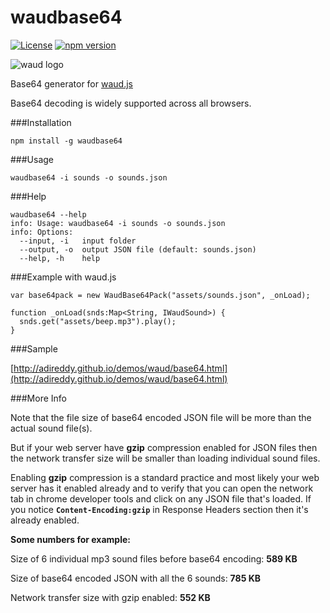 # waudbase64

[![License](https://img.shields.io/badge/license-MIT-blue.svg)](http://opensource.org/licenses/MIT)
[![npm version](https://badge.fury.io/js/waudbase64.svg)](https://www.npmjs.com/package/waudbase64)

![waud logo](https://raw.githubusercontent.com/adireddy/waud/dev/logo.png)

Base64 generator for [waud.js](https://github.com/adireddy/waud)

Base64 decoding is widely supported across all browsers.

###Installation

```
npm install -g waudbase64
```

###Usage

```
waudbase64 -i sounds -o sounds.json
```

###Help

```
waudbase64 --help
info: Usage: waudbase64 -i sounds -o sounds.json
info: Options:
  --input, -i   input folder                           
  --output, -o  output JSON file (default: sounds.json)
  --help, -h    help
```

###Example with waud.js

```
var base64pack = new WaudBase64Pack("assets/sounds.json", _onLoad);

function _onLoad(snds:Map<String, IWaudSound>) {
  snds.get("assets/beep.mp3").play();
}
```

###Sample

[http://adireddy.github.io/demos/waud/base64.html](http://adireddy.github.io/demos/waud/base64.html)

###More Info

Note that the file size of base64 encoded JSON file will be more than the actual sound file(s).

But if your web server have **gzip** compression enabled for JSON files then the network transfer size will be smaller than loading individual sound files.

Enabling **gzip** compression is a standard practice and most likely your web server has it enabled already and to verify that you can open the network tab in chrome developer tools and click on any JSON file that's loaded. If you notice **`Content-Encoding:gzip`** in Response Headers section then it's already enabled.

**Some numbers for example:**

Size of 6 individual mp3 sound files before base64 encoding: **589 KB**

Size of base64 encoded JSON with all the 6 sounds: **785 KB**

Network transfer size with gzip enabled: **552 KB**
